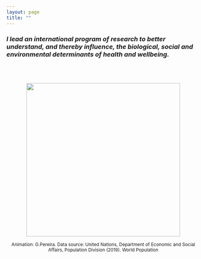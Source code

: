 ```yaml
---
layout: page
title: ""
---
```


### _I lead an international program of research to better understand, and thereby influence, the biological, social and environmental determinants of health and wellbeing._
<br>
<br>
<p align="center">
<img src="https://gavinfpereira.github.io/assets/childmortality.gif" width="400" height="400" />
</p>
<p align="center">
<sub>Animation: G.Pereira. Data source: United Nations, Department of Economic and Social Affairs, Population Division (2019). World Population</sub>
</p>
